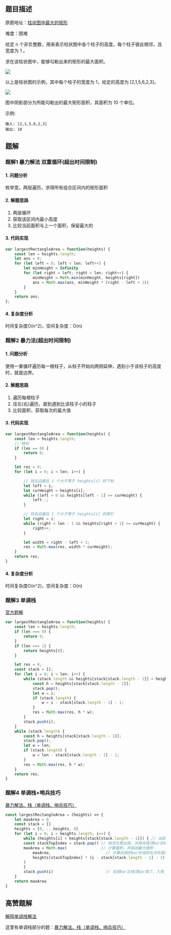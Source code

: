 ## 题目描述
原题地址：[柱状图中最大的矩形](https://leetcode-cn.com/problems/largest-rectangle-in-histogram/)

难度：困难

给定 n 个非负整数，用来表示柱状图中各个柱子的高度。每个柱子彼此相邻，且宽度为 1 。

求在该柱状图中，能够勾勒出来的矩形的最大面积。

![](./img/histogram.png)

以上是柱状图的示例，其中每个柱子的宽度为 1，给定的高度为 [2,1,5,6,2,3]。

![](./img/histogram_area.png)

图中阴影部分为所能勾勒出的最大矩形面积，其面积为 10 个单位。


示例:
```
输入: [2,1,5,6,2,3]
输出: 10
```
## 题解
### 题解1 暴力解法 双重循环(超出时间限制)
#### 1. 问题分析
枚举宽，两层遍历，求得所有组合区间内的矩形面积
#### 2. 解题思路
1. 两层循环
2. 获取该区间内最小高度
3. 比较当前面积与上一个面积，保留最大的

#### 3. 代码实现
```js
var largestRectangleArea = function(heights) {
    const len = heights.length;
    let ans = 0;
    for (let left = 0; left < len; left++) {
        let minHeight = Infinity
        for (let right = left; right < len; right++) {
            minHeight = Math.min(minHeight, heights[right])
            ans = Math.max(ans, minHeight * (right - left + 1))
        }
    }
    return ans;
};
```
#### 4. 复杂度分析
时间复杂度O(n^2)，空间复杂度：O(n)
### 题解2 暴力法(超出时间限制)
#### 1. 问题分析
使用一重循环遍历每一根柱子，从柱子开始向两侧延伸，遇到小于该柱子的高度时，就是边界。

#### 2. 解题思路
1. 遍历每根柱子
2. 往左(右)遍历，直到遇到比该柱子小的柱子
3. 比较面积，获取每次的最大值

#### 3. 代码实现
```js
var largestRectangleArea = function(heights) {
    const len = heights.length;
    // 特判
    if (len == 0) {
        return 0;
    }

    let res = 0;
    for (let i = 0; i < len; i++) {

        // 找左边最后 1 个大于等于 heights[i] 的下标
        let left = i;
        let curHeight = heights[i];
        while (left > 0 && heights[left - 1] >= curHeight) {
            left--;
        }

        // 找右边最后 1 个大于等于 heights[i] 的索引
        let right = i;
        while (right < len - 1 && heights[right + 1] >= curHeight) {
            right++;
        }

        let width = right - left + 1;
        res = Math.max(res, width * curHeight);
    }
    return res;
}
```
#### 4. 复杂度分析
时间复杂度O(n^2)，空间复杂度：O(n)

###  题解3 单调栈
[官方题解](https://leetcode-cn.com/problems/largest-rectangle-in-histogram/solution/zhu-zhuang-tu-zhong-zui-da-de-ju-xing-by-leetcode-/)  
```js
var largestRectangleArea = function(heights) {
    const len = heights.length;
    if (len === 0) {
        return 0;
    }
    if (len === 1) {
        return heights[0];
    }

    let res = 0;
    const stack = [];
    for (let i = 0; i < len; i++) {
        while (stack.length && heights[stack[stack.length - 1]] > heights[i]) {
            const h = heights[stack[stack.length - 1]];
            stack.pop();
            let w = i;
            if (stack.length) {
                w = i - stack[stack.length - 1] - 1;
            }
            res = Math.max(res, h * w);
        }
        stack.push(i);
    }
    while (stack.length) {
        const h = heights[stack[stack.length - 1]];
        stack.pop();
        let w = len;
        if (stack.length) {
            w = len - stack[stack.length - 1] - 1;
        }
        res = Math.max(res, h * w);
    }
    return res;
}
```
### 题解4 单调栈+哨兵技巧
[暴力解法、栈（单调栈、哨兵技巧）](https://leetcode-cn.com/problems/largest-rectangle-in-histogram/solution/bao-li-jie-fa-zhan-by-liweiwei1419/)

```js
const largestRectangleArea = (heights) => {
    let maxArea = 0
    const stack = []
    heights = [0, ...heights, 0]         
    for (let i = 0; i < heights.length; i++) { 
        while (heights[i] < heights[stack[stack.length - 1]]) { // 当前bar比栈顶bar矮
        const stackTopIndex = stack.pop() // 栈顶元素出栈，并保存栈顶bar的索引
        maxArea = Math.max(               // 计算面积，并挑战最大面积
            maxArea,                        // 计算出栈的bar形成的长方形面积
            heights[stackTopIndex] * (i - stack[stack.length - 1] - 1)
        )
        }
        stack.push(i)                       // 当前bar比栈顶bar高了，入栈
    }
    return maxArea
}
```


## 高赞题解
[解释单调栈解法](https://leetcode-cn.com/problems/largest-rectangle-in-histogram/solution/wo-yong-qiao-miao-de-bi-yu-jiang-dan-diao-zhan-jie/)  

这里有单调栈部分的题：[暴力解法、栈（单调栈、哨兵技巧）](https://leetcode-cn.com/problems/largest-rectangle-in-histogram/solution/bao-li-jie-fa-zhan-by-liweiwei1419/)  